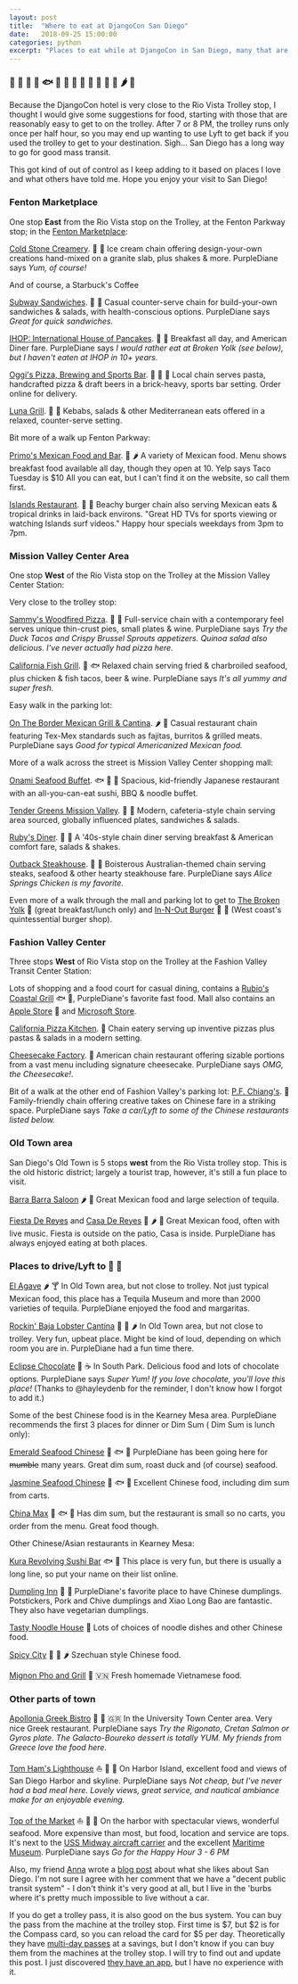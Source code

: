 ```yaml
---
layout: post
title:  "Where to eat at DjangoCon San Diego"
date:   2018-09-25 15:00:00
categories: python
excerpt: "Places to eat while at DjangoCon in San Diego, many that are close to the hotel."
---
```


### 🍴 🍔 🍕 🌮 🐟 🐂 🍤 🍦 🍺 🍨 🍹 🍗 🍰 🌶 🍣

Because the DjangoCon hotel is very close to the Rio Vista Trolley stop, I thought I would give some suggestions for food, starting with those that are reasonably easy to get to on the trolley.
After 7 or 8 PM, the trolley runs only once per half hour, so you may end up wanting to use Lyft to get back if you used the trolley to get to your destination. Sigh... San Diego has a long way to go for good mass transit.

This got kind of out of control as I keep adding to it based on places I love and what others have told me. Hope you enjoy your visit to San Diego!


### Fenton Marketplace
One stop **East** from the Rio Vista stop on the Trolley, at the Fenton Parkway stop; in the [Fenton Marketplace][fenton]:

[Cold Stone Creamery][coldstone]. 🍨 🍦 Ice cream chain offering design-your-own creations hand-mixed on a granite slab, plus shakes & more. PurpleDiane says *Yum, of course!*

And of course, a Starbuck's Coffee

[Subway Sandwiches][subway]. 🍞 🍴 Casual counter-serve chain for build-your-own sandwiches & salads, with health-conscious options. PurpleDiane says *Great for quick sandwiches.*

[IHOP: International House of Pancakes][ihop]. 🍴 🍳 Breakfast all day, and American Diner fare. PurpleDiane says *I would rather eat at Broken Yolk (see below), but I haven't eaten at IHOP in 10+ years.*

[Oggi's Pizza, Brewing and Sports Bar][oggis]. 🍕 🍺 🍝 Local chain serves pasta, handcrafted pizza & draft beers in a brick-heavy, sports bar setting. Order online for delivery.

[Luna Grill][luna]. 🍴 🍢 Kebabs, salads & other Mediterranean eats offered in a relaxed, counter-serve setting.

Bit more of a walk up Fenton Parkway:

[Primo's Mexican Food and Bar][primos]. 🌮 🌶 A variety of Mexican food. Menu shows breakfast food available all day, though they open at 10. Yelp says Taco Tuesday is $10 All you can eat, but I can't find it on the website, so call them first.

[Islands Restaurant][islands]. 🍔 🍹 Beachy burger chain also serving Mexican eats & tropical drinks in laid-back environs. "Great HD TVs for sports viewing or watching Islands surf videos." Happy hour specials weekdays from 3pm to 7pm.

### Mission Valley Center Area

One stop **West** of the Rio Vista stop on the Trolley at the Mission Valley Center Station:

Very close to the trolley stop:

[Sammy's Woodfired Pizza][sammys]. 🍕 🌮 Full-service chain with a contemporary feel serves unique thin-crust pies, small plates & wine. PurpleDiane says *Try the Duck Tacos and Crispy Brussel Sprouts appetizers. Quinoa salad also delicious. I've never actually had pizza here.*

[California Fish Grill][fishgrill]. 🍤 🐟 Relaxed chain serving fried & charbroiled seafood, plus chicken & fish tacos, beer & wine. PurpleDiane says *It's all yummy and super fresh.*

Easy walk in the parking lot:

[On The Border Mexican Grill & Cantina][border]. 🌶 🌮 Casual restaurant chain featuring Tex-Mex standards such as fajitas, burritos & grilled meats. PurpleDiane says *Good for typical Americanized Mexican food.*

More of a walk across the street is Mission Valley Center shopping mall:

[Onami Seafood Buffet][onami]. 🐟 🍆 🍣 Spacious, kid-friendly Japanese restaurant with an all-you-can-eat sushi, BBQ & noodle buffet.

[Tender Greens Mission Valley][greens]. 🍳 🍗 Modern, cafeteria-style chain serving area sourced, globally influenced plates, sandwiches & salads.

[Ruby's Diner][rubys]. 🍔 🍟 A '40s-style chain diner serving breakfast & American comfort fare, salads & shakes.

[Outback Steakhouse][outback]. 🍗 🐂 Boisterous Australian-themed chain serving steaks, seafood & other hearty steakhouse fare. PurpleDiane says *Alice Springs Chicken is my favorite.*

Even more of a walk through the mall and parking lot to get to [The Broken Yolk][broken] 🍳 (great breakfast/lunch only) and [In-N-Out Burger][innout] 🍔 🍟 (West coast's quintessential burger shop).

### Fashion Valley Center
Three stops **West** of Rio Vista stop on the Trolley at the Fashion Valley Transit Center Station:

Lots of shopping and a food court for casual dining, contains a [Rubio's Coastal Grill][rubios] 🐟 🌮, PurpleDiane's favorite fast food.
Mall also contains an [Apple Store][apple] 🍎 and [Microsoft Store][microsoft].

[California Pizza Kitchen][capizza]. 🍕 Chain eatery serving up inventive pizzas plus pastas & salads in a modern setting.

[Cheesecake Factory][cheesecake]. 🍰 American chain restaurant offering sizable portions from a vast menu including signature cheesecake.
PurpleDiane says *OMG, the Cheesecake!*.

Bit of a walk at the other end of Fashion Valley's parking lot:
[P.F. Chiang's][pfc]. 🍜 Family-friendly chain offering creative takes on Chinese fare in a striking space.
PurpleDiane says *Take a car/Lyft to some of the Chinese restaurants listed below.*

### Old Town area

San Diego's Old Town is 5 stops **west** from the Rio Vista trolley stop.
This is the old historic district; largely a tourist trap, however, it's still a fun place to visit.

[Barra Barra Saloon][barra] 🌶 🌮 Great Mexican food and large selection of tequila.

[Fiesta De Reyes][fiesta] and [Casa De Reyes][casa] 🌮 🌶 🌯 Great Mexican food, often with live music.
Fiesta is outside on the patio, Casa is inside.
PurpleDiane has always enjoyed eating at both places.

### Places to drive/Lyft to 🚗 🚕

[El Agave][elagave] 🌶 🍸 In Old Town area, but not close to trolley.
Not just typical Mexican food, this place has a Tequila Museum and more than 2000 varieties of tequila.
PurpleDiane enjoyed the food and margaritas.

[Rockin' Baja Lobster Cantina][rockin] 🦀 🌮 🌶 In Old Town area, but not close to trolley.
Very fun, upbeat place. Might be kind of loud, depending on which room you are in.
PurpleDiane had a fun time there.

[Eclipse Chocolate][eclipse] 🍫 ☕️ In South Park. Delicious food and lots of chocolate options.
PurpleDiane says *Super Yum! If you love chocolate, you'll love this place!*
(Thanks to @hayleydenb for the reminder, I don't know how I forgot to add it.)

Some of the best Chinese food is in the Kearney Mesa area.
PurpleDiane recommends the first 3 places for dinner or Dim Sum ( Dim Sum is lunch only):

[Emerald Seafood Chinese][emerald] 🏮 🐟 🍚 PurpleDiane has been going here for ~~mumble~~ many years.
Great dim sum, roast duck and (of course) seafood.

[Jasmine Seafood Chinese][jasmine] 🏮 🐟 🍚 Excellent Chinese food, including dim sum from carts.

[China Max][chinamax] 🏮 🐟 🍚 Has dim sum, but the restaurant is small so no carts, you order from the menu.
Great food though.

Other Chinese/Asian restaurants in Kearney Mesa:

[Kura Revolving Sushi Bar][kura] 🐟 🍣 This place is very fun, but there is usually a long line, so put your name on their list online.

[Dumpling Inn][dumpling] 🏮 🍴 PurpleDiane's favorite place to have Chinese dumplings.
Potstickers, Pork and Chive dumplings and Xiao Long Bao are fantastic.
They also have vegetarian dumplings.

[Tasty Noodle House][noodle] 🍜 Lots of choices of noodle dishes and other Chinese food.

[Spicy City][spicy] 🏮 🍚 🌶 Szechuan style Chinese food.

[Mignon Pho and Grill][mignon] 🍜 🇻🇳 Fresh homemade Vietnamese food.

### Other parts of town

[Apollonia Greek Bistro][apollonia] 🍗 🍴 🇬🇷 In the University Town Center area. Very nice Greek restaurant.
PurpleDiane says *Try the Rigonato, Cretan Salmon or Gyros plate. The Galacto-Boureko dessert is totally YUM. My friends from Greece love the food here.*

[Tom Ham's Lighthouse][tomham] ⛵️ 🍗 🍴 On Harbor Island, excellent food and views of San Diego Harbor and skyline.
PurpleDiane says *Not cheap, but I've never had a bad meal here. Lovely views, great service, and nautical ambiance make for an enjoyable evening.*

[Top of the Market][top] ⛵️ 🍗 🍴 On the harbor with spectacular views, wonderful seafood.
More expensive than most, but food, location and service are tops.
It's next to the [USS Midway aircraft carrier][midway] and the excellent [Maritime Museum][maritime].
PurpleDiane says *Go for the Happy Hour 3 - 6 PM*

Also, my friend [Anna][ossanna] wrote a [blog post][annablog] about what she likes about San Diego.
I'm not sure I agree with her comment that we have a "decent public transit system" - I don't think it's very good at all, but I live in the 'burbs where it's pretty much impossible to live without a car.

If you do get a trolley pass, it is also good on the bus system.
You can buy the pass from the machine at the trolley stop.
First time is $7, but $2 is for the Compass card, so you can reload the card for $5 per day.
Theoretically they have [multi-day passes][passes] at a savings, but I don't know if you can buy them from the machines at the trolley stop.
I will try to find out and update this post.
I just discovered [they have an app][compass], but I have no experience with it.

[apple]: https://www.apple.com/retail/fashionvalley/
[annablog]: http://anna-oz.tumblr.com/post/171736615240/san-diego-my-favorites
[apollonia]: http://www.apolloniabistro.com/
[barra]: https://barrabarrasaloon.com/
[border]: http://otbsd.com/
[broken]: https://www.thebrokenyolkcafe.com/mission-valley/
[capizza]: https://locations.cpk.com/ll/US/CA/San-Diego/7007-Friars-Rd_*-Suite-901
[casa]: https://casadereyesrestaurant.com/
[cheesecake]: http://locations.thecheesecakefactory.com/ca/san-diego-28.html
[chinamax]: http://www.chinamaxsd.com/
[coldstone]: https://www.coldstonecreamery.com/locator/index.php?brand=cs&store=20175
[compass]: https://sdmts.com/fares-passes/compass-cloud
[dumpling]: http://www.dumplinginn.com/
[eclipse]: https://www.eclipsechocolate.com/
[elagave]: http://www.elagave.com/
[emerald]: http://www.sdchinesecuisine.com/
[fenton]: https://www.google.com/maps/place/Fenton+Marketplace/@32.7800187,-117.128956,18z/data=!4m5!3m4!1s0x80d95513ca24137f:0x3a6ed86b792778c6!8m2!3d32.7813394!4d-117.12787
[fiesta]: https://www.fiestadereyes.com/
[fishgrill]: https://www.cafishgrill.com/
[greens]: https://www.tendergreens.com/locations/mission-valley

[ihop]: https://restaurants.ihop.com/ca/san-diego/829/
[innout]: http://locations.in-n-out.com/128
[islands]: https://www.islandsrestaurants.com/locations/mission-valley
[jasmine]: http://jasmineseafood.com/
[luna]: http://lunagrill.com/location/mission-valley/
[kura]: https://kurausa.com/
[maritime]: https://sdmaritime.org/
[microsoft]: https://www.microsoft.com/en-us/store/locations/ca/san-diego/fashion-valley/store-3
[midway]: https://www.midway.org/
[mignon]: http://www.mignonpho.com/
[noodle]: http://www.tastynoodlehousesandiego.com/
[oggis]: http://missionvalley.oggis.com/
[onami]: https://www.facebook.com/onamitora/
[outback]: https://www.outback.com/locations/ca/mission-valley
[pfc]: https://www.pfchangs.com/locations/us/ca/san-diego/7077-friars-rd/7200-san-diego.html
[ossanna]: https://twitter.com/OssAnna16
[passes]: https://sdmts.com/fares-passes
[primos]: http://primosmex.com/primos-mex-and-bar/
[rockin]: https://rockinbaja.com/old-town/
[rubios]: https://www.rubios.com/
[rubys]: https://www.rubys.com/locations/san-diego-mission-valley-mall/

[sammys]: http://www.sammyspizza.com/location/mission-valley/
[spicy]: http://spicycity.menutoeat.com/
[subway]: http://www.subway.com/en-us
[tomham]: https://www.tomhamslighthouse.com/
[top]: https://www.sdtopofthemarket.com/menu/
